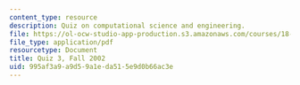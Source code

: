 ```yaml
---
content_type: resource
description: Quiz on computational science and engineering.
file: https://ol-ocw-studio-app-production.s3.amazonaws.com/courses/18-085-computational-science-and-engineering-i-fall-2008/995af3a9a9d59a1eda515e9d0b66ac3e_q318085f02.pdf
file_type: application/pdf
resourcetype: Document
title: Quiz 3, Fall 2002
uid: 995af3a9-a9d5-9a1e-da51-5e9d0b66ac3e
---
```

